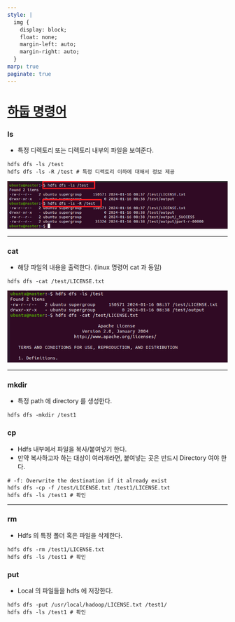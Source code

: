 ```yaml
---
style: |
  img {
    display: block;
    float: none;
    margin-left: auto;
    margin-right: auto;
  }
marp: true
paginate: true
---
```

# [하둡 명령어](https://wooono.tistory.com/344) 

### ls
- 특정 디렉토리 또는 디렉토리 내부의 파일을 보여준다.
```shell
hdfs dfs -ls /test
hdfs dfs -ls -R /test # 특정 디렉토리 이하에 대해서 정보 제공
```
![Alt text](./img/image-3.png)

---
### cat
- 해당 파일의 내용을 출력한다. (linux 명령어 cat 과 동일)
```shell
hdfs dfs -cat /test/LICENSE.txt
```
![Alt text](./img/image-4.png)

---
### mkdir
- 특정 path 에 directory 를 생성한다.
```shell
hdfs dfs -mkdir /test1 
```
### cp
- Hdfs 내부에서 파일을 복사/붙여넣기 한다.
- 만약 복사하고자 하는 대상이 여러개라면, 붙여넣는 곳은 반드시 Directory 여야 한다.
```shell
# -f: Overwrite the destination if it already exist
hdfs dfs -cp -f /test/LICENSE.txt /test1/LICENSE.txt 
hdfs dfs -ls /test1 # 확인 
```
---
### rm 
- Hdfs 의 특정 폴더 혹은 파일을 삭제한다.
```shell
hdfs dfs -rm /test1/LICENSE.txt
hdfs dfs -ls /test1 # 확인 
```
### put
- Local 의 파일들을 hdfs 에 저장한다.
```shell
hdfs dfs -put /usr/local/hadoop/LICENSE.txt /test1/
hdfs dfs -ls /test1 # 확인 
```
